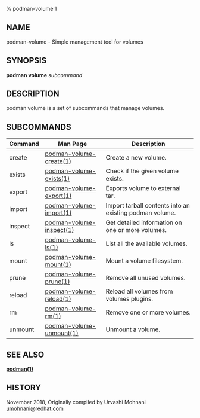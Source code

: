 % podman-volume 1

## NAME

podman\-volume - Simple management tool for volumes

## SYNOPSIS

**podman volume** _subcommand_

## DESCRIPTION

podman volume is a set of subcommands that manage volumes.

## SUBCOMMANDS

| Command | Man Page                                             | Description                                             |
| ------- | ---------------------------------------------------- | ------------------------------------------------------- |
| create  | [podman-volume-create(1)](podman-volume-create.md)   | Create a new volume.                                    |
| exists  | [podman-volume-exists(1)](podman-volume-exists.md)   | Check if the given volume exists.                       |
| export  | [podman-volume-export(1)](podman-volume-export.md)   | Exports volume to external tar.                         |
| import  | [podman-volume-import(1)](podman-volume-import.md)   | Import tarball contents into an existing podman volume. |
| inspect | [podman-volume-inspect(1)](podman-volume-inspect.md) | Get detailed information on one or more volumes.        |
| ls      | [podman-volume-ls(1)](podman-volume-ls.md)           | List all the available volumes.                         |
| mount   | [podman-volume-mount(1)](podman-volume-mount.md)     | Mount a volume filesystem.                              |
| prune   | [podman-volume-prune(1)](podman-volume-prune.md)     | Remove all unused volumes.                              |
| reload  | [podman-volume-reload(1)](podman-volume-reload.md)   | Reload all volumes from volumes plugins.                |
| rm      | [podman-volume-rm(1)](podman-volume-rm.md)           | Remove one or more volumes.                             |
| unmount | [podman-volume-unmount(1)](podman-volume-unmount.md) | Unmount a volume.                                       |

## SEE ALSO

**[podman(1)](podman.md)**

## HISTORY

November 2018, Originally compiled by Urvashi Mohnani <umohnani@redhat.com>
